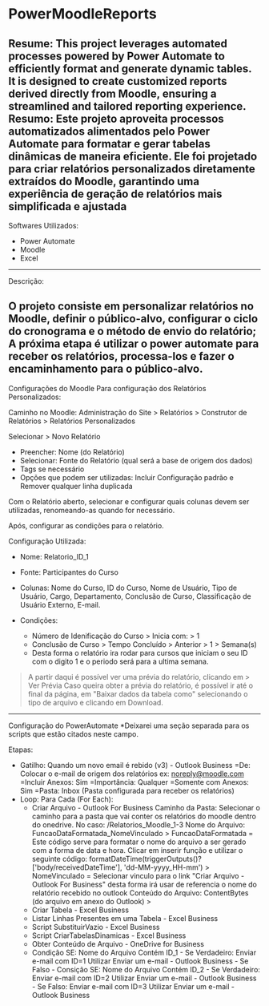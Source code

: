 # PowerMoodleReports
Resume: This project leverages automated processes powered by Power Automate to efficiently format and generate dynamic tables. It is designed to create customized reports derived directly from Moodle, ensuring a streamlined and tailored reporting experience.
Resumo: Este projeto aproveita processos automatizados alimentados pelo Power Automate para formatar e gerar tabelas dinâmicas de maneira eficiente. Ele foi projetado para criar relatórios personalizados diretamente extraídos do Moodle, garantindo uma experiência de geração de relatórios mais simplificada e ajustada
---
Softwares Utilizados:

- Power Automate
- Moodle
- Excel
---
Descrição:

O projeto consiste em personalizar relatórios no Moodle, definir o público-alvo, configurar o ciclo do cronograma e o método de envio do relatório;
A próxima etapa é utilizar o power automate para receber os relatórios, processa-los e fazer o encaminhamento para o público-alvo.
---
Configurações do Moodle
Para configuração dos Relatórios Personalizados:

Caminho no Moodle: Administração do Site > Relatórios > Construtor de Relatórios > Relatórios Personalizados

Selecionar > Novo Relatório
  - Preencher: Nome (do Relatório)    
  - Selecionar: Fonte do Relatório (qual será a base de origem dos dados)
  - Tags se necessário
  - Opções que podem ser utilizadas: Incluir Configuração padrão e Remover qualquer linha duplicada

Com o Relatório aberto, selecionar e configurar quais colunas devem ser utilizadas, renomeando-as quando for necessário.

Após, configurar as condições para o relatório.

Configuração Utilizada:
  - Nome: Relatorio_ID_1
  - Fonte: Participantes do Curso
  - Colunas: Nome do Curso, ID do Curso, Nome de Usuário, Tipo de Usuário, Cargo, Departamento, Conclusão de Curso, Classificação de Usuário Externo, E-mail.

  - Condições:
    * Número de Idenificação do Curso >  Inicia com: > 1
    * Conclusão de Curso > Tempo Concluído > Anterior > 1 > Semana(s)
    * Desta forma o relatório ira rodar para cursos que iniciam o seu ID com o digito 1 e o periodo será para a ultima semana.

> A partir daqui é possível ver uma prévia do relatório, clicando em > Ver Prévia
> Caso queira obter a prévia do relatório, é possível ir até o final da página, em "Baixar dados da tabela como" selecionando o tipo de arquivo e clicando em Download.
---
Configuração do PowerAutomate
*Deixarei uma seção separada para os scripts que estão citados neste campo.

Etapas:
  - Gatilho: Quando um novo email é rebido (v3) - Outlook Business
      =De: Colocar o e-mail de origem dos relatórios ex: noreply@moodle.com
      =Incluir Anexos: Sim
      =Importância: Qualquer
      =Somente com Anexos: Sim
      =Pasta: Inbox (Pasta configurada para receber os relatórios)
  - Loop: Para Cada (For Each):
      - Criar Arquivo - Outlook For Business
          Caminho da Pasta: Selecionar o caminho para a pasta que vai conter os relatórios do moodle dentro do onedrive. No caso: /Relatorios_Moodle_1-3
          Nome do Arquivo: FuncaoDataFormatada_NomeVinculado
            > FuncaoDataFormatada = Este código serve para formatar o nome do arquivo a ser gerado com a forma de data e hora. Clicar em inserir função e utilizar o seguinte código: formatDateTime(triggerOutputs()?['body/receivedDateTime'], 'dd-MM-yyyy_HH-mm')
            > NomeVinculado = Selecionar vinculo para o link "Criar Arquivo - Outlook For Business" desta forma irá usar de referencia o nome do relatório recebido no outlook
          Conteúdo do Arquivo: ContentBytes (do arquivo em anexo do Outlook)
            > 
      - Criar Tabela - Excel Business
      - Listar Linhas Presentes em uma Tabela - Excel Business
      - Script SubstituirVazio - Excel Business
      - Script CriarTabelasDinamicas - Excel Business
      - Obter Conteúdo de Arquivo - OneDrive for Business
      - Condição SE: Nome do Arquivo Contém ID_1
            - Se Verdadeiro: Enviar e-mail com ID=1
                Utilizar Enviar um e-mail - Outlook Business
            - Se Falso
                - Consição SE: Nome do Arquivo Contém ID_2
                      - Se Verdadeiro: Enviar e-mail com ID=2
                          Utilizar Enviar um e-mail - Outlook Business
                      - Se Falso: Enviar e-mail com ID=3
                          Utilizar Enviar um e-mail - Outlook Business

        

 

